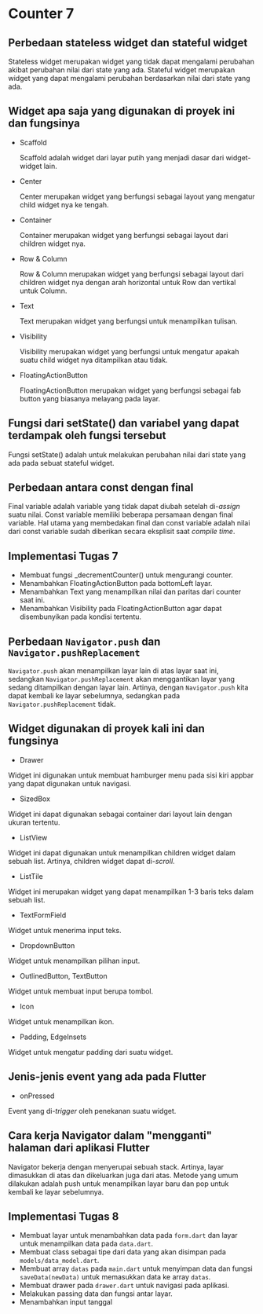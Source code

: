 # Counter 7

## Perbedaan stateless widget dan stateful widget

Stateless widget merupakan widget yang tidak dapat mengalami perubahan akibat perubahan nilai dari state yang ada. Stateful widget merupakan widget yang dapat mengalami perubahan berdasarkan nilai dari state yang ada.

## Widget apa saja yang digunakan di proyek ini dan fungsinya

- Scaffold

  Scaffold adalah widget dari layar putih yang menjadi dasar dari widget-widget lain.

- Center 

  Center merupakan widget yang berfungsi sebagai layout yang mengatur child widget nya ke tengah.

- Container

  Container merupakan widget yang berfungsi sebagai layout dari children widget nya.

- Row & Column

  Row & Column merupakan widget yang berfungsi sebagai layout dari children widget nya dengan arah horizontal untuk Row dan vertikal untuk Column.

- Text

  Text merupakan widget yang berfungsi untuk menampilkan tulisan.

- Visibility

  Visibility merupakan widget yang berfungsi untuk mengatur apakah suatu child widget nya ditampilkan atau tidak.

- FloatingActionButton

  FloatingActionButton merupakan widget yang berfungsi sebagai fab button yang biasanya melayang pada layar.

## Fungsi dari setState() dan variabel yang dapat terdampak oleh fungsi tersebut

Fungsi setState() adalah untuk melakukan perubahan nilai dari state yang ada pada sebuat stateful widget. 

## Perbedaan antara const dengan final

Final variable adalah variable yang tidak dapat diubah setelah di-*assign* suatu nilai. Const variable memiliki beberapa persamaan dengan final variable. Hal utama yang membedakan final dan const variable adalah nilai dari const variable sudah diberikan secara eksplisit saat *compile time*.

## Implementasi Tugas 7

- Membuat fungsi _decrementCounter() untuk mengurangi counter.
- Menambahkan FloatingActionButton pada bottomLeft layar.
- Menambahkan Text yang menampilkan nilai dan paritas dari counter saat ini.
- Menambahkan Visibility pada FloatingActionButton agar dapat disembunyikan pada kondisi tertentu.

## Perbedaan `Navigator.push` dan `Navigator.pushReplacement`

`Navigator.push` akan menampilkan layar lain di atas layar saat ini, sedangkan `Navigator.pushReplacement` akan menggantikan layar yang sedang ditampilkan dengan layar lain. Artinya, dengan `Navigator.push` kita dapat kembali ke layar sebelumnya, sedangkan pada `Navigator.pushReplacement` tidak.

## Widget digunakan di proyek kali ini dan fungsinya

- Drawer 

Widget ini digunakan untuk membuat hamburger menu pada sisi kiri appbar yang dapat digunakan untuk navigasi.

- SizedBox

Widget ini dapat digunakan sebagai container dari layout lain dengan ukuran tertentu.

- ListView

Widget ini dapat digunakan untuk menampilkan children widget dalam sebuah list. Artinya, children widget dapat di-*scroll*.

- ListTile

Widget ini merupakan widget yang dapat menampilkan 1-3 baris teks dalam sebuah list.

- TextFormField 

Widget untuk menerima input teks.

- DropdownButton

Widget untuk menampilkan pilihan input.

- OutlinedButton, TextButton

Widget untuk membuat input berupa tombol.

- Icon

Widget untuk menampilkan ikon.

- Padding, EdgeInsets

Widget untuk mengatur padding dari suatu widget.

## Jenis-jenis event yang ada pada Flutter 

- onPressed 

Event yang di-*trigger* oleh penekanan suatu widget.
 
## Cara kerja Navigator dalam "mengganti" halaman dari aplikasi Flutter

Navigator bekerja dengan menyerupai sebuah stack. Artinya, layar dimasukkan di atas dan dikeluarkan juga dari atas. Metode yang umum dilakukan adalah push untuk menampilkan layar baru dan pop untuk kembali ke layar sebelumnya.
 
## Implementasi Tugas 8

- Membuat layar untuk menambahkan data pada `form.dart` dan layar untuk menampilkan data pada `data.dart`.
- Membuat class sebagai tipe dari data yang akan disimpan pada `models/data_model.dart`.
- Membuat array `datas` pada `main.dart` untuk menyimpan data dan fungsi `saveData(newData)` untuk memasukkan data ke array `datas`.
- Membuat drawer pada `drawer.dart` untuk navigasi pada aplikasi.
- Melakukan passing data dan fungsi antar layar.
- Menambahkan input tanggal